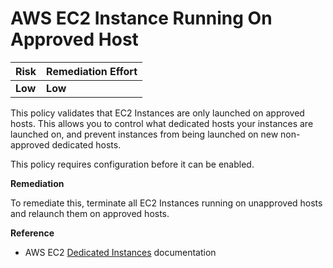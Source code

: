 # AWS EC2 Instance Running On Approved Host

| Risk    | Remediation Effort |
| :------ | :----------------- |
| **Low** | **Low**            |

This policy validates that EC2 Instances are only launched on approved hosts. This allows you to control what dedicated hosts your instances are launched on, and prevent instances from being launched on new non-approved dedicated hosts.

This policy requires configuration before it can be enabled.

**Remediation**

To remediate this, terminate all EC2 Instances running on unapproved hosts and relaunch them on approved hosts.

**Reference**

- AWS EC2 [Dedicated Instances](https://docs.aws.amazon.com/AWSEC2/latest/UserGuide/dedicated-instance.html) documentation
